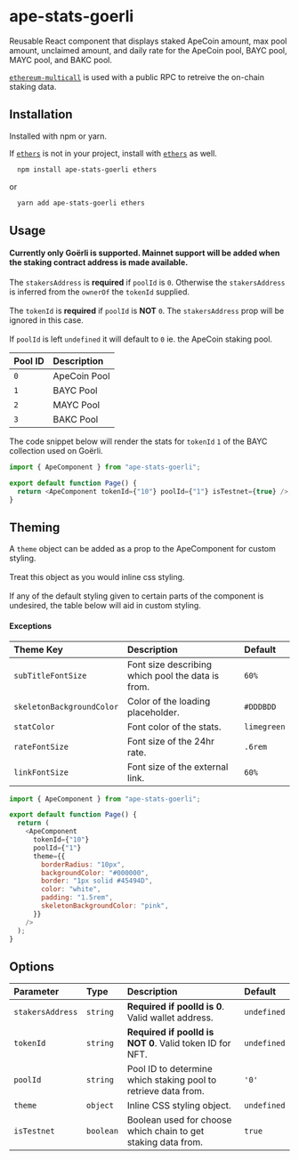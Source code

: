 # ape-stats-goerli

Reusable React component that displays staked ApeCoin amount, max pool amount, unclaimed amount, and daily rate
for the ApeCoin pool, BAYC pool, MAYC pool, and BAKC pool.

[`ethereum-multicall`](https://www.npmjs.com/package/ethereum-multicall) is used with a public RPC to retreive the on-chain staking data.

## Installation

Installed with npm or yarn.

If [`ethers`](https://www.npmjs.com/package/ethers) is not in your project, install with [`ethers`](https://www.npmjs.com/package/ethers) as well.

```bash
  npm install ape-stats-goerli ethers
```

or

```bash
  yarn add ape-stats-goerli ethers
```

## Usage

#### Currently only Goërli is supported. Mainnet support will be added when the staking contract address is made available.

The `stakersAddress` is **required** if `poolId` is `0`. Otherwise the `stakersAddress` is inferred from the `ownerOf` the `tokenId` supplied. \
\
The `tokenId` is **required** if `poolId` is **NOT** `0`. The `stakersAddress` prop will be ignored in this case.\
\
If `poolId` is left `undefined` it will default to `0` ie. the ApeCoin staking pool.

| Pool ID | Description  |
| :------ | :----------- |
| `0`     | ApeCoin Pool |
| `1`     | BAYC Pool    |
| `2`     | MAYC Pool    |
| `3`     | BAKC Pool    |

The code snippet below will render the stats for `tokenId` `1` of the BAYC collection used on Goërli.

```javascript
import { ApeComponent } from "ape-stats-goerli";

export default function Page() {
  return <ApeComponent tokenId={"10"} poolId={"1"} isTestnet={true} />;
}
```

## Theming

A `theme` object can be added as a prop to the ApeComponent for custom styling. \
\
Treat this object as you would inline css styling. \
\
If any of the default styling given to certain parts of the component is undesired, the table below will aid in custom styling.

#### Exceptions

| Theme Key                 | Description                                       | Default     |
| :------------------------ | :------------------------------------------------ | :---------- |
| `subTitleFontSize`        | Font size describing which pool the data is from. | `60%`       |
| `skeletonBackgroundColor` | Color of the loading placeholder.                 | `#DDDBDD`   |
| `statColor`               | Font color of the stats.                          | `limegreen` |
| `rateFontSize`            | Font size of the 24hr rate.                       | `.6rem`     |
| `linkFontSize`            | Font size of the external link.                   | `60%`       |

```javascript
import { ApeComponent } from "ape-stats-goerli";

export default function Page() {
  return (
    <ApeComponent
      tokenId={"10"}
      poolId={"1"}
      theme={{
        borderRadius: "10px",
        backgroundColor: "#000000",
        border: "1px solid #45494D",
        color: "white",
        padding: "1.5rem",
        skeletonBackgroundColor: "pink",
      }}
    />
  );
}
```

## Options

| Parameter        | Type      | Description                                                    | Default     |
| :--------------- | :-------- | :------------------------------------------------------------- | :---------- |
| `stakersAddress` | `string`  | **Required if poolId is 0**. Valid wallet address.             | `undefined` |
| `tokenId`        | `string`  | **Required if poolId is NOT 0**. Valid token ID for NFT.       | `undefined` |
| `poolId`         | `string`  | Pool ID to determine which staking pool to retrieve data from. | `'0'`       |
| `theme`          | `object`  | Inline CSS styling object.                                     | `undefined` |
| `isTestnet`      | `boolean` | Boolean used for choose which chain to get staking data from.  | `true`      |
